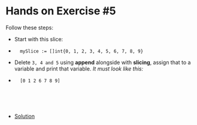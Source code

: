 # Hands on Exercise #5
   
Follow these steps:
* Start with this slice:
*       mySlice := []int{0, 1, 2, 3, 4, 5, 6, 7, 8, 9}
* Delete `3, 4 and 5` using **append** alongside with **slicing**, assign that to a variable and print that variable. *It must look like this:*
*       [0 1 2 6 7 8 9]

<br><br><br>  
* [Solution](main.go)